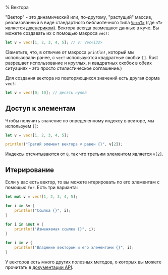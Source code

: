 % Вектора

"Вектор" - это динамический или, по-другому, "растущий" массив, реализованный в
виде стандартного библиотечного типа [`Vec<T>`][vec] (где `<T>` является
[дженериком][generic]). Вектора всегда размещают данные в куче. Вы можете
создавать их с помощью макроса `vec!`:

```rust
let v = vec![1, 2, 3, 4, 5]; // v: Vec<i32>
```

(Заметьте, что, в отличие от макроса `println!`, который мы использовали ранее,
с `vec!` используются квадратные скобки `[]`. Rust разрешает использование и
круглых, и квадратных скобок в обеих ситуациях - это просто стилистическое
соглашение.)

Для создания вектора из повторяющихся значений есть другая форма `vec!`:

```rust
let v = vec![0; 10]; // десять нулей
```

## Доступ к элементам

Чтобы получить значение по определенному индексу в векторе, мы используем `[]`:

```rust
let v = vec![1, 2, 3, 4, 5];

println!("Третий элемент вектора v равен {}", v[2]);
```

Индексы отсчитываются от `0`, так что третьим элементом является `v[2]`.

## Итерирование

Если у вас есть вектор, то вы можете итерировать по его элементам с помощью
`for`. Есть три варианта:

```rust
let mut v = vec![1, 2, 3, 4, 5];

for i in &v {
    println!("Ссылка {}", i);
}

for i in &mut v {
    println!("Изменяемая ссылка {}", i);
}

for i in v {
    println!("Владение вектором и его элементами {}", i);
}
```

У векторов есть много других полезных методов, о которых вы можете прочитать в
[документации API][vec].

[vec]: http://doc.rust-lang.org/std/vec/index.html
[generic]: generics.html
